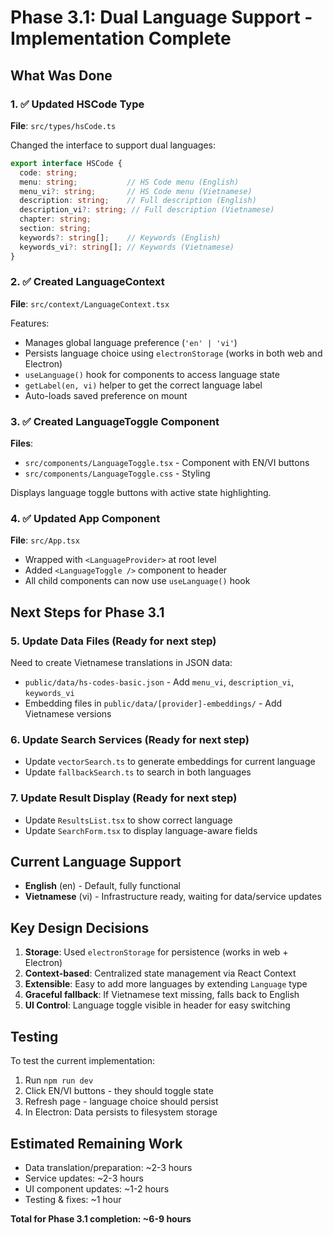 # Phase 3.1: Dual Language Support - Implementation Complete

## What Was Done

### 1. ✅ Updated HSCode Type
**File**: `src/types/hsCode.ts`

Changed the interface to support dual languages:
```typescript
export interface HSCode {
  code: string;
  menu: string;           // HS Code menu (English)
  menu_vi?: string;       // HS Code menu (Vietnamese)
  description: string;    // Full description (English)
  description_vi?: string; // Full description (Vietnamese)
  chapter: string;
  section: string;
  keywords?: string[];    // Keywords (English)
  keywords_vi?: string[]; // Keywords (Vietnamese)
}
```

### 2. ✅ Created LanguageContext
**File**: `src/context/LanguageContext.tsx`

Features:
- Manages global language preference (`'en' | 'vi'`)
- Persists language choice using `electronStorage` (works in both web and Electron)
- `useLanguage()` hook for components to access language state
- `getLabel(en, vi)` helper to get the correct language label
- Auto-loads saved preference on mount

### 3. ✅ Created LanguageToggle Component
**Files**: 
- `src/components/LanguageToggle.tsx` - Component with EN/VI buttons
- `src/components/LanguageToggle.css` - Styling

Displays language toggle buttons with active state highlighting.

### 4. ✅ Updated App Component
**File**: `src/App.tsx`

- Wrapped with `<LanguageProvider>` at root level
- Added `<LanguageToggle />` component to header
- All child components can now use `useLanguage()` hook

## Next Steps for Phase 3.1

### 5. Update Data Files (Ready for next step)
Need to create Vietnamese translations in JSON data:
- `public/data/hs-codes-basic.json` - Add `menu_vi`, `description_vi`, `keywords_vi`
- Embedding files in `public/data/[provider]-embeddings/` - Add Vietnamese versions

### 6. Update Search Services (Ready for next step)
- Update `vectorSearch.ts` to generate embeddings for current language
- Update `fallbackSearch.ts` to search in both languages

### 7. Update Result Display (Ready for next step)
- Update `ResultsList.tsx` to show correct language
- Update `SearchForm.tsx` to display language-aware fields

## Current Language Support
- **English** (en) - Default, fully functional
- **Vietnamese** (vi) - Infrastructure ready, waiting for data/service updates

## Key Design Decisions
1. **Storage**: Used `electronStorage` for persistence (works in web + Electron)
2. **Context-based**: Centralized state management via React Context
3. **Extensible**: Easy to add more languages by extending `Language` type
4. **Graceful fallback**: If Vietnamese text missing, falls back to English
5. **UI Control**: Language toggle visible in header for easy switching

## Testing
To test the current implementation:
1. Run `npm run dev`
2. Click EN/VI buttons - they should toggle state
3. Refresh page - language choice should persist
4. In Electron: Data persists to filesystem storage

## Estimated Remaining Work
- Data translation/preparation: ~2-3 hours
- Service updates: ~2-3 hours  
- UI component updates: ~1-2 hours
- Testing & fixes: ~1 hour

**Total for Phase 3.1 completion: ~6-9 hours**

